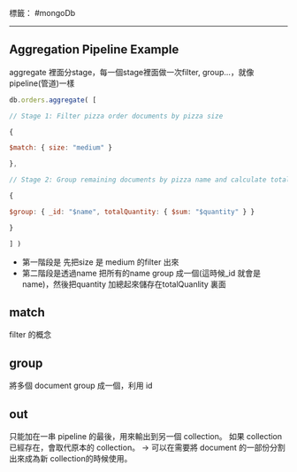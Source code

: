 標籤： #mongoDb 

---

## Aggregation Pipeline Example
aggregate 裡面分stage，每一個stage裡面做一次filter, group...，就像pipeline(管道)一樣
```js
db.orders.aggregate( [

// Stage 1: Filter pizza order documents by pizza size

{

$match: { size: "medium" }

},

// Stage 2: Group remaining documents by pizza name and calculate total quantity

{

$group: { _id: "$name", totalQuantity: { $sum: "$quantity" } }

}

] )
```
- 第一階段是 先把size 是 medium 的filter 出來
- 第二階段是透過name 把所有的name group 成一個(這時候_id 就會是name)，然後把quantity 加總起來儲存在totalQuanlity 裏面

## match 
filter 的概念 

## group
將多個 document group 成一個，利用 id

## out
只能加在一串 pipeline 的最後，用來輸出到另一個 collection。
如果 collection 已經存在，會取代原本的 collection。
→ 可以在需要將 document 的一部份分割出來成為新 collection的時候使用。